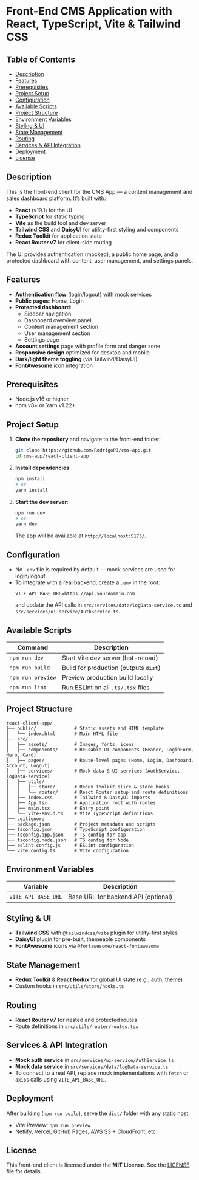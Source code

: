 # Front-End CMS Application with React, TypeScript, Vite & Tailwind CSS

## Table of Contents
- [Description](#description)
- [Features](#features)
- [Prerequisites](#prerequisites)
- [Project Setup](#project-setup)
- [Configuration](#configuration)
- [Available Scripts](#available-scripts)
- [Project Structure](#project-structure)
- [Environment Variables](#environment-variables)
- [Styling & UI](#styling--ui)
- [State Management](#state-management)
- [Routing](#routing)
- [Services & API Integration](#services--api-integration)
- [Deployment](#deployment)
- [License](#license)

## Description
This is the front-end client for the CMS App — a content management and sales dashboard platform. It’s built with:

- **React** (v19.1) for the UI
- **TypeScript** for static typing
- **Vite** as the build tool and dev server
- **Tailwind CSS** and **DaisyUI** for utility-first styling and components
- **Redux Toolkit** for application state
- **React Router v7** for client-side routing

The UI provides authentication (mocked), a public home page, and a protected dashboard with content, user management, and settings panels.

## Features
- **Authentication flow** (login/logout) with mock services
- **Public pages**: Home, Login
- **Protected dashboard**:
  - Sidebar navigation
  - Dashboard overview panel
  - Content management section
  - User management section
  - Settings page
- **Account settings** page with profile form and danger zone
- **Responsive design** optimized for desktop and mobile
- **Dark/light theme toggling** (via Tailwind/DaisyUI)
- **FontAwesome** icon integration

## Prerequisites
- Node.js v16 or higher
- npm v8+ or Yarn v1.22+

## Project Setup
1. **Clone the repository** and navigate to the front-end folder:
   ```bash
   git clone https://github.com/RodrigoPJ/cms-app.git
   cd cms-app/react-client-app
   ```
2. **Install dependencies**:
   ```bash
   npm install
   # or
   yarn install
   ```
3. **Start the dev server**:
   ```bash
   npm run dev
   # or
   yarn dev
   ```
   The app will be available at `http://localhost:5173/`.

## Configuration
- No `.env` file is required by default — mock services are used for login/logout.
- To integrate with a real backend, create a `.env` in the root:
  ```dotenv
  VITE_API_BASE_URL=https://api.yourdomain.com
  ```
  and update the API calls in `src/services/data/logData-service.ts` and `src/services/ui-service/AuthService.ts`.

## Available Scripts
| Command       | Description                           |
| ------------- | ------------------------------------- |
| `npm run dev` | Start Vite dev server (hot-reload)    |
| `npm run build` | Build for production (outputs `dist`) |
| `npm run preview` | Preview production build locally   |
| `npm run lint` | Run ESLint on all `.ts/.tsx` files   |

## Project Structure
```
react-client-app/
├── public/              # Static assets and HTML template
│   └── index.html       # Main HTML file
├── src/
│   ├── assets/          # Images, fonts, icons
│   ├── components/      # Reusable UI components (Header, LoginForm, Hero, Card)
│   ├── pages/           # Route-level pages (Home, Login, Dashboard, Account, Logout)
│   ├── services/        # Mock data & UI services (AuthService, logData-service)
│   ├── utils/
│   │   ├── store/       # Redux Toolkit slice & store hooks
│   │   └── router/      # React Router setup and route definitions
│   ├── index.css        # Tailwind & DaisyUI imports
│   ├── App.tsx          # Application root with routes
│   ├── main.tsx         # Entry point
│   └── vite-env.d.ts    # Vite TypeScript definitions
├── .gitignore
├── package.json         # Project metadata and scripts
├── tsconfig.json        # TypeScript configuration
├── tsconfig.app.json    # TS config for app
├── tsconfig.node.json   # TS config for Node
├── eslint.config.js     # ESLint configuration
└── vite.config.ts       # Vite configuration
```

## Environment Variables
| Variable             | Description                             |
| -------------------- | --------------------------------------- |
| `VITE_API_BASE_URL`  | Base URL for backend API (optional)     |

## Styling & UI
- **Tailwind CSS** with `@tailwindcss/vite` plugin for utility-first styles
- **DaisyUI** plugin for pre-built, themeable components
- **FontAwesome** icons via `@fortawesome/react-fontawesome`

## State Management
- **Redux Toolkit** & **React Redux** for global UI state (e.g., auth, theme)
- Custom hooks in `src/utils/store/hooks.ts`

## Routing
- **React Router v7** for nested and protected routes
- Route definitions in `src/utils/router/routes.tsx`

## Services & API Integration
- **Mock auth service** in `src/services/ui-service/AuthService.ts`
- **Mock data service** in `src/services/data/logData-service.ts`
- To connect to a real API, replace mock implementations with `fetch` or `axios` calls using `VITE_API_BASE_URL`.

## Deployment
After building (`npm run build`), serve the `dist/` folder with any static host:
- Vite Preview: `npm run preview`
- Netlify, Vercel, GitHub Pages, AWS S3 + CloudFront, etc.

## License
This front-end client is licensed under the **MIT License**. See the [LICENSE](../LICENSE) file for details.
